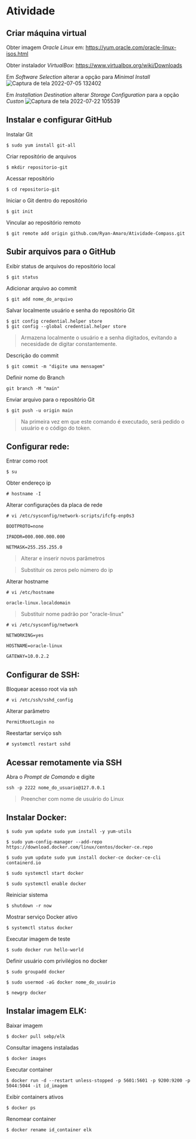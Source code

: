 # Atividade

## Criar máquina virtual
Obter imagem _Oracle Linux_ em:
https://yum.oracle.com/oracle-linux-isos.html

Obter instalador _VirtualBox_: 
https://www.virtualbox.org/wiki/Downloads

Em _Software Selection_ alterar a opção para _Minimal Install_
![Captura de tela 2022-07-05 132402](https://user-images.githubusercontent.com/108694840/177373712-fe9bc1fa-cc3d-408f-b2cb-5f4453a38e9b.png)

Em _Installation Destination_ alterar _Storage Configuration_ para a opção _Custon_
![Captura de tela 2022-07-22 105539](https://user-images.githubusercontent.com/108694840/180476843-349ee93a-b645-42d9-834b-5671df813d7b.png)



## Instalar e configurar GitHub
Instalar Git
```
$ sudo yum install git-all
```
Criar repositório de arquivos
```
$ mkdir repositorio-git
```
Acessar repositório
```
$ cd repositorio-git
```
Iniciar o Git dentro do repositório
```
$ git init
```
Vincular ao repositório remoto
```
$ git remote add origin github.com/Ryan-Amaro/Atividade-Compass.git
```


## Subir arquivos para o GitHub
Exibir status de arquivos do repositório local
```
$ git status
```
Adicionar arquivo ao commit
```
$ git add nome_do_arquivo
```
Salvar localmente usuário e senha do repositório Git
```
$ git config credential.helper store
$ git config --global credential.helper store
```
> Armazena localmente o usuário e a senha digitados, evitando a necesidade de digitar constantemente.

Descrição do commit
```
$ git commit -m "digite uma mensagem"
```
Definir nome do Branch
```
git branch -M "main"
```
Enviar arquivo para o repositório Git
```
$ git push -u origin main
```
> Na primeira vez em que este comando é executado, será pedido o usuário e o código do token.


## Configurar rede: 
Entrar como root
```
$ su
```
Obter endereço ip
```
# hostname -I
```
Alterar configurações da placa de rede
```
# vi /etc/sysconfig/network-scripts/ifcfg-enp0s3 
```
```
BOOTPROTO=none

IPADDR=000.000.000.000 

NETMASK=255.255.255.0 
```
> Alterar e inserir novos parâmetros

> Substituir os zeros pelo número do ip

Alterar hostname
```
# vi /etc/hostname 
```
```
oracle-linux.localdomain 
```
> Substituir nome padrão por "oracle-linux"
```
# vi /etc/sysconfig/network 
```
```
NETWORKING=yes 

HOSTNAME=oracle-linux 

GATEWAY=10.0.2.2     
```


## Configurar de SSH: 
Bloquear acesso root via ssh
```
# vi /etc/ssh/sshd_config 
```
Alterar parâmetro
```
PermitRootLogin no 
```
Reestartar serviço ssh
```
# systemctl restart sshd    
```


## Acessar remotamente via SSH
Abra o _Prompt de Comando_ e digite
```
ssh -p 2222 nome_do_usuario@127.0.0.1
```
> Preencher com nome de usuário do Linux


## Instalar Docker: 
```
$ sudo yum update sudo yum install -y yum-utils 
```
```
$ sudo yum-config-manager --add-repo https://download.docker.com/linux/centos/docker-ce.repo 
```
```
$ sudo yum update sudo yum install docker-ce docker-ce-cli containerd.io 
```
```
$ sudo systemctl start docker 
```
```
$ sudo systemctl enable docker 
```
Reiniciar sistema
```
$ shutdown -r now 
```
Mostrar serviço Docker ativo
```
$ systemctl status docker 
```
Executar imagem de teste
```
$ sudo docker run hello-world 
```
Definir usuário com privilégios no docker
```
$ sudo groupadd docker 
```
```
$ sudo usermod -aG docker nome_do_usuário 
```
```
$ newgrp docker 
```


## Instalar imagem ELK: 
Baixar imagem
```
$ docker pull sebp/elk 
```
Consultar imagens instaladas
```
$ docker images 
```
Executar container
```
$ docker run -d --restart unless-stopped -p 5601:5601 -p 9200:9200 -p 5044:5044 -it id_imagem
```
Exibir containers ativos
```
$ docker ps
```
Renomear container
```
$ docker rename id_container elk 
```
